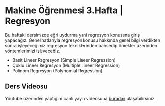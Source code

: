 # Makine Öğrenmesi 3.Hafta | Regresyon

Bu haftaki dersimizde eğri uydurma yani regresyon konusuna giriş yapacağız. Genel hatlarıyla regresyon konusu hakkında genel bilgi verdikten sonra işleyeceğimiz regresyon tekniklerinden bahsedip örnekler üzerinden yöntemlerimizi işleyeceğiz.

- Basit Lineer Regresyon (Simple Lineer Regression)
- Çoklu Lineer Regresyon (Multiple Lineer Regression)
- Polinom Regresyon (Polynomial Regression)

## Ders Videosu
Youtube üzerinden yaptığım canlı yayın videosuna [buradan](https://youtu.be/xIb3TvaQb9w) ulaşabilirsiniz.
